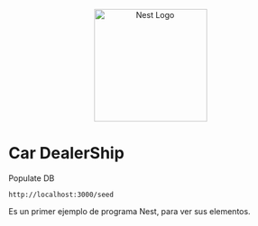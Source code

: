 <p align="center">
  <a href="http://nestjs.com/" target="blank"><img src="https://nestjs.com/img/logo-small.svg" width="200" alt="Nest Logo" /></a>
</p>

# Car DealerShip

Populate DB

```
http://localhost:3000/seed
```

Es un primer ejemplo de programa Nest, para ver sus elementos.
